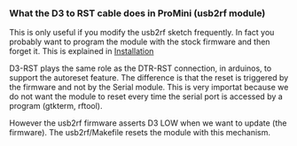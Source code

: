 ### What the D3 to RST cable does in ProMini (usb2rf module)

This is only useful if you modify the usb2rf sketch frequently. In fact you probably want to program the module with the stock firmware and then forget it. This is explained in [Installation](help/Installation.md)

D3-RST plays the same role as the DTR-RST connection, in arduinos, to support the autoreset feature. The difference is that the reset is triggered by the firmware and not by the Serial module. This is very importat because we do not want the module to reset every time the serial port is accessed by a program (gtkterm, rftool). 

However the usb2rf firmware asserts D3 LOW when we want to update (the firmware). The usb2rf/Makefile resets the module with this mechanism.
